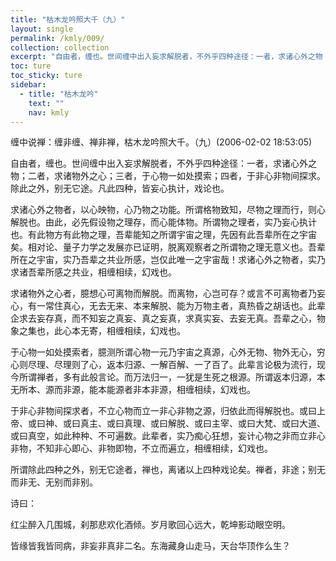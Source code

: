 ```yaml
---
title: "枯木龙吟照大千（九）"
layout: single
permalink: /kmly/009/
collection: collection
excerpt: "自由者，缠也。世间缠中出入妄求解脱者，不外乎四种途径：一者，求诸心外之物；二者，求诸物外之心；三者，于心物一如处摸索；四者，于非心非物间探求。除此之外，别无它途。凡此四种，皆妄心执计，戏论也。"
toc: ture
toc_sticky: ture
sidebar:
  - title: "枯木龙吟"
    text: ""
    nav: kmly
---
```


缠中说禅：缠非缠、禅非禅，枯木龙吟照大千。（九）(2006-02-02 18:53:05) 

自由者，缠也。世间缠中出入妄求解脱者，不外乎四种途径：一者，求诸心外之物；二者，求诸物外之心；三者，于心物一如处摸索；四者，于非心非物间探求。除此之外，别无它途。凡此四种，皆妄心执计，戏论也。

求诸心外之物者，以心映物，心乃物之功能。所谓格物致知，尽物之理而行，则心解脱也。由此，必先假设物之理存，而心能体物。所谓物之理者，实乃妄心执计也。有此物方有此物之理，吾辈能知之所谓宇宙之理，先因有此吾辈所在之宇宙矣。相对论、量子力学之发展亦已证明，脱离观察者之所谓物之理无意义也。吾辈所在之宇宙，实乃吾辈之共业所感，岂仅此唯一之宇宙哉！求诸心外之物者，实乃求诸吾辈所感之共业，相缠相续，幻戏也。

求诸物外之心者，臆想心可离物而解脱。而离物，心岂可存？或言不可离物者乃妄心，有一常住真心，无去无来、本来解脱、能为万物主者，真热昏之胡话也。此辈企求去妄存真，而不知妄之真妄、真之妄真，求真实妄、去妄无真。吾辈之心，物象之集也，此心本无寄，相缠相续，幻戏也。

于心物一如处摸索者，臆测所谓心物一元乃宇宙之真源，心外无物、物外无心，穷心则尽理、尽理则了心，返本归源、一解百解、一了百了。此辈言论极为流行，现今所谓禅者，多有此般言论。而万法归一，一犹是生死之根源。所谓返本归源，本无所本、源而非源，能本能源者非本非源，相缠相续，幻戏也。

于非心非物间探求者，不立心物而立一非心非物之源，归依此而得解脱也。或曰上帝、或曰神、或曰真主、或曰真理、或曰解脱、或曰主宰、或曰大梵、或曰大道、或曰真空，如此种种、不可遍数。此辈者，实乃痴心狂想，妄计心物之非而立非心非物，不知非心即心、非物即物，不立而遍立，相缠相续，幻戏也。

所谓除此四种之外，别无它途者，禅也，离诸以上四种戏论矣。禅者，非途；别无而非无、无别而非别。

诗曰：

红尘醉入几围城，刹那悲欢化酒倾。岁月歌回心远大，乾坤影动眼空明。

皆缘皆我皆同病，非妄非真非二名。东海藏身山走马，天台华顶作么生？